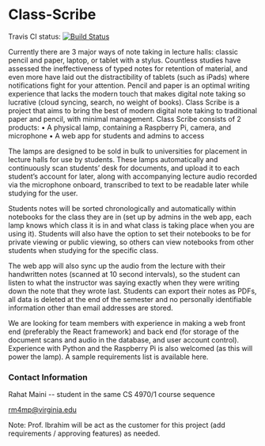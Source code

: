 # Class-Scribe

Travis CI status: [![Build Status](https://travis-ci.com/uva-cp-1920/Class-Scribe.svg?branch=master)](https://travis-ci.com/uva-cp-1920/Class-Scribe)

Currently there are 3 major ways of note taking in lecture halls: classic pencil and paper, laptop, or tablet with a stylus. Countless studies have assessed the ineffectiveness of typed notes for retention of material, and even more have laid out the distractibility of tablets (such as iPads) where notifications fight for your attention. Pencil and paper is an optimal writing experience that lacks the modern touch that makes digital note taking so lucrative (cloud syncing, search, no weight of books). Class Scribe is a project that aims to bring the best of modern digital note taking to traditional paper and pencil, with minimal management. Class Scribe consists of 2 products:
• A physical lamp, containing a Raspberry Pi, camera, and microphone
• A web app for students and admins to access

The lamps are designed to be sold in bulk to universities for placement in lecture halls for use by students. These lamps automatically and continuously scan students’ desk for documents, and upload it to each student’s account for later, along with accompanying lecture audio recorded via the microphone onboard, transcribed to text to be readable later while studying for the user.

Students notes will be sorted chronologically and automatically within notebooks for the class they are in (set up by admins in the web app, each lamp knows which class it is in and what class is taking place when you are using it). Students will also have the option to set their notebooks to be for private viewing or public viewing, so others can view notebooks from other students when studying for the specific class.

The web app will also sync up the audio from the lecture with their handwritten notes (scanned at 10 second intervals), so the student can listen to what the instructor was saying exactly when they were writing down the note that they wrote last. Students can export their notes as PDFs, all data is deleted at the end of the semester and no personally identifiable information other than email addresses are stored.

We are looking for team members with experience in making a web front end (preferably the React framework) and back end (for storage of the document scans and audio in the database, and user account control). Experience with Python and the Raspberry Pi is also welcomed (as this will power the lamp). A sample requirements list is available here.


### Contact Information

Rahat Maini -- student in the same CS 4970/1 course sequence

rm4mp@virginia.edu

Note: Prof. Ibrahim will be act as the customer for this project (add requirements / approving features) as needed.
